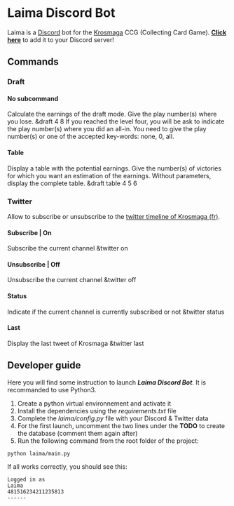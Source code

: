 # Laima Discord Bot

Laima is a [Discord](https://discordapp.com/) bot for the [Krosmaga](https://www.krosmaga.com/) CCG (Collecting Card Game).
**[Click here](https://discordapp.com/oauth2/authorize?client_id=330684050736021506&scope=bot&permissions=0)** to add it to your Discord server!

## Commands

### Draft

#### No subcommand
Calculate the earnings of the draft mode. Give the play number(s) where you lose.
    &draft 4 8
If you reached the level four, you will be ask to indicate the play number(s) where you did an all-in. You need to give the play number(s) or one of the accepted key-words: none, 0, all.

#### Table
Display a table with the potential earnings. Give the number(s) of victories for which you want an estimation of the earnings. Without parameters, display the complete table.
    &draft table 4 5 6

### Twitter
Allow to subscribe or unsubscribe to the [twitter timeline of Krosmaga (fr)](https://twitter.com/krosmaga).

#### Subscribe | On
Subscribe the current channel
    &twitter on

#### Unsubscribe | Off
Unsubscribe the current channel
    &twitter off

#### Status
Indicate if the current channel is currently subscribed or not
    &twitter status

#### Last
Display the last tweet of Krosmaga
    &twitter last

## Developer guide
Here you will find some instruction to launch ***Laima Discord Bot***. It is recommanded to use Python3.
1. Create a python virtual environnement and activate it
2. Install the dependencies using the *requirements.txt* file
3. Complete the *laima/config.py* file with your Discord & Twitter data
4. For the first launch, uncomment the two lines under the **TODO** to create the database (comment them again after)
5. Run the following command from the root folder of the project:
```bash
python laima/main.py
```
If all works correctly, you should see this:
```
Logged in as
Laima
481516234211235813
------
```
